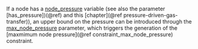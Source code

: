 If a node has a [node\_pressure](@ref) variable (see also the parameter [has\_pressure])(@ref) and this [chapter](@ref pressure-driven-gas-transfer)),
an upper bound on the pressure can be introduced through the [max\_node\_pressure](@ref) parameter, which triggers the generation of the [maxmimum node pressure](@ref constraint_max_node_pressure) constraint.
